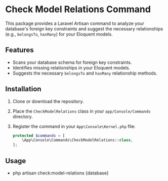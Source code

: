 # Check Model Relations Command

This package provides a Laravel Artisan command to analyze your database's foreign key constraints and suggest the necessary relationships (e.g., `belongsTo`, `hasMany`) for your Eloquent models.

## Features

- Scans your database schema for foreign key constraints.
- Identifies missing relationships in your Eloquent models.
- Suggests the necessary `belongsTo` and `hasMany` relationship methods.

## Installation

1. Clone or download the repository.
2. Place the `CheckModelRelations` class in your `app/Console/Commands` directory.
3. Register the command in your `App\Console\Kernel.php` file:

   ```php
   protected $commands = [
       \App\Console\Commands\CheckModelRelations::class,
   ];

##  Usage
- php artisan check:model-relations {database}
